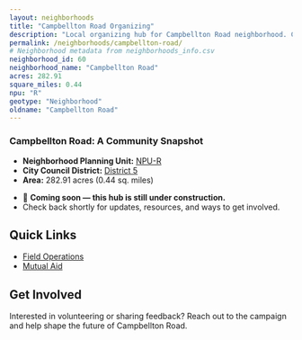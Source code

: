 ```yaml
---
layout: neighborhoods
title: "Campbellton Road Organizing"
description: "Local organizing hub for Campbellton Road neighborhood. Connect with field operations, mutual aid, and community organizing efforts."
permalink: /neighborhoods/campbellton-road/
# Neighborhood metadata from neighborhoods_info.csv
neighborhood_id: 60
neighborhood_name: "Campbellton Road"
acres: 282.91
square_miles: 0.44
npu: "R"
geotype: "Neighborhood"
oldname: "Campbellton Road"
---
```


### **Campbellton Road: A Community Snapshot**

  * **Neighborhood Planning Unit:** [NPU-R](https://www.atlantaga.gov/government/departments/city-planning/neighborhood-planning-units/neighborhood-and-npu-contacts)
  * **City Council District:** [District 5](https://citycouncil.atlantaga.gov/council-members)
  * **Area:** 282.91 acres (0.44 sq. miles)

- 🚧 **Coming soon — this hub is still under construction.**
- Check back shortly for updates, resources, and ways to get involved.

## Quick Links

- [Field Operations](./field-ops/)
- [Mutual Aid](./mutual-aid/)

## Get Involved

Interested in volunteering or sharing feedback? Reach out to the campaign and help shape the future of Campbellton Road.
